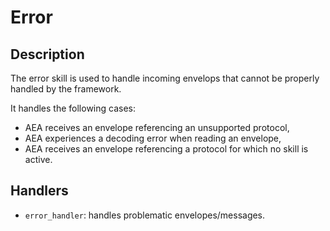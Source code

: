 # Error

## Description

The error skill is used to handle incoming envelops that cannot be properly handled by the framework.

It handles the following cases:

- AEA receives an envelope referencing an unsupported protocol,
- AEA experiences a decoding error when reading an envelope,
- AEA receives an envelope referencing a protocol for which no skill is active.


## Handlers

* `error_handler`: handles problematic envelopes/messages.
